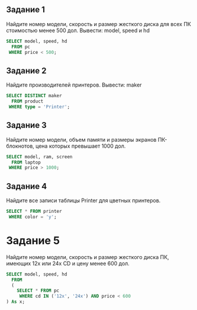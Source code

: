 ## Задание 1

Найдите номер модели, скорость и размер жесткого диска для всех ПК стоимостью менее 500 дол. Вывести: model, speed и hd

```sql
SELECT model, speed, hd 
  FROM pc 
 WHERE price < 500;
```

## Задание 2

Найдите производителей принтеров. Вывести: maker

```sql
SELECT DISTINCT maker
  FROM product
 WHERE type = 'Printer';
```

## Задание 3

Найдите номер модели, объем памяти и размеры экранов ПК-блокнотов, цена которых превышает 1000 дол.

```sql
SELECT model, ram, screen
  FROM laptop
 WHERE price > 1000;
```

## Задание 4

Найдите все записи таблицы Printer для цветных принтеров.

```sql
SELECT * FROM printer
 WHERE color = 'y';
```

# Задание 5

Найдите номер модели, скорость и размер жесткого диска ПК, имеющих 12x или 24x CD и цену менее 600 дол.

```sql
SELECT model, speed, hd
  FROM
  (
    SELECT * FROM pc
     WHERE cd IN ('12x', '24x') AND price < 600
) As x;
```

